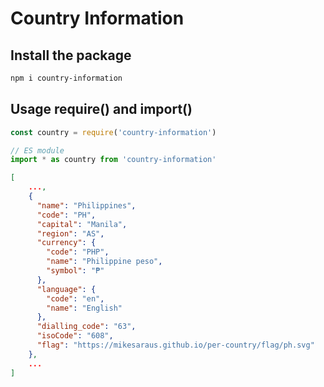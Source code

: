 # Country Information

## Install the package

```bash
npm i country-information
```

## Usage require() and import()

```js
const country = require('country-information')

// ES module
import * as country from 'country-information'
```

```json
[
    ...,
    {
      "name": "Philippines",
      "code": "PH",
      "capital": "Manila",
      "region": "AS",
      "currency": {
        "code": "PHP",
        "name": "Philippine peso",
        "symbol": "₱"
      },
      "language": {
        "code": "en",
        "name": "English"
      },
      "dialling_code": "63",
      "isoCode": "608",
      "flag": "https://mikesaraus.github.io/per-country/flag/ph.svg"
    },
    ...
]
```
